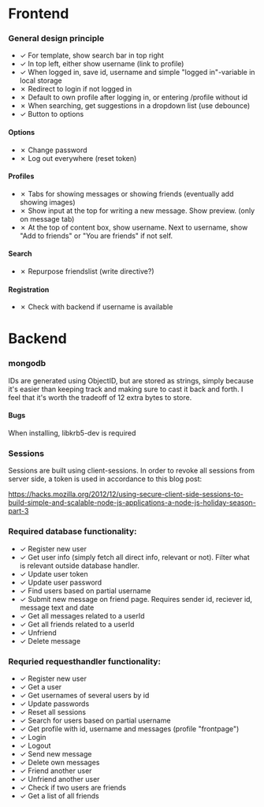 # Frontend

### General design principle
- ✓ For template, show search bar in top right
- ✓ In top left, either show username (link to profile)
- ✓ When logged in, save id, username and simple "logged in"-variable in local storage
- ✗ Redirect to login if not logged in
- ✗ Default to own profile after logging in, or entering /profile without id
- ✗ When searching, get suggestions in a dropdown list (use debounce)
- ✓ Button to options

#### Options
- ✗ Change password
- ✗ Log out everywhere (reset token)

#### Profiles
- ✗ Tabs for showing messages or showing friends (eventually add showing images)
- ✗ Show input at the top for writing a new message. Show preview. (only on message tab)
- ✗ At the top of content box, show username. Next to username, show "Add to friends" or "You are friends" if not self.

#### Search
- ✗ Repurpose friendslist (write directive?)

#### Registration
- ✗ Check with backend if username is available


# Backend
### mongodb
IDs are generated using ObjectID, but are stored as strings, simply because it's easier than keeping track and making sure to cast it back and forth. I feel that it's worth the tradeoff of 12 extra bytes to store.

#### Bugs
When installing, libkrb5-dev is required

### Sessions
Sessions are built using client-sessions. In order to revoke all sessions from server side, a token is used in accordance to this blog post:

https://hacks.mozilla.org/2012/12/using-secure-client-side-sessions-to-build-simple-and-scalable-node-js-applications-a-node-js-holiday-season-part-3

### Required database functionality:
- ✓ Register new user
- ✓ Get user info (simply fetch all direct info, relevant or not). Filter what is relevant outside database handler.
- ✓ Update user token
- ✓ Update user password
- ✓ Find users based on partial username
- ✓ Submit new message on friend page. Requires sender id, reciever id, message text and date
- ✓ Get all messages related to a userId
- ✓ Get all friends related to a userId
- ✓ Unfriend
- ✓ Delete message

### Requried requesthandler functionality:
- ✓ Register new user
- ✓ Get a user
- ✓ Get usernames of several users by id
- ✓ Update passwords
- ✓ Reset all sessions
- ✓ Search for users based on partial username
- ✓ Get profile with id, username and messages (profile "frontpage")
- ✓ Login
- ✓ Logout
- ✓ Send new message
- ✓ Delete own messages
- ✓ Friend another user
- ✓ Unfriend another user
- ✓ Check if two users are friends
- ✓ Get a list of all friends

